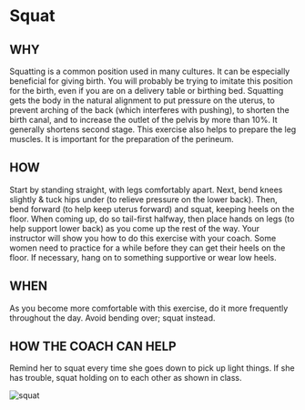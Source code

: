 # Squat

## WHY

Squatting is a common position used in many cultures. It can be especially beneficial for giving birth. You will probably be trying to imitate this position for the birth, even if you are on a delivery table or birthing bed. Squatting gets the body in the natural alignment to put pressure on the uterus, to prevent arching of the back (which interferes with pushing), to shorten the birth canal, and to increase the outlet of the pelvis by more than 10%. It generally shortens second stage. This exercise also helps to prepare the leg muscles. It is important for the preparation of the perineum.

## HOW

Start by standing straight, with legs comfortably apart. Next, bend knees slightly & tuck hips under (to relieve pressure on the lower back). Then, bend forward (to help keep uterus forward) and squat, keeping heels on the floor. When coming up, do so tail-first halfway, then place hands on legs (to help support lower back) as you come up the rest of the way. Your instructor will show you how to do this exercise with your coach. Some women need to practice for a while before they can get their heels on the floor. If necessary, hang on to something supportive or wear low heels.

## WHEN

As you become more comfortable with this exercise, do it more frequently throughout the day. Avoid bending over; squat instead.

## HOW THE COACH CAN HELP

Remind her to squat every time she goes down to pick up light things. If she has trouble, squat holding on to each other as shown in class.

![squat](../foam/assets/squat.png)
